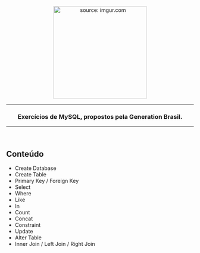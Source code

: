 <div align = "center">
  <img width="250px" src="https://i.imgur.com/zx4aW9R.png" title="source: imgur.com"/>
  <hr>
  <h3>Exercícios de MySQL, propostos pela Generation Brasil.
  </div>
  
<hr>
<br>

## Conteúdo
  * Create Database
  * Create Table
  * Primary Key / Foreign Key
  * Select
  * Where
  * Like
  * In
  * Count
  * Concat
  * Constraint
  * Update
  * Alter Table
  * Inner Join / Left Join / Right Join

  
